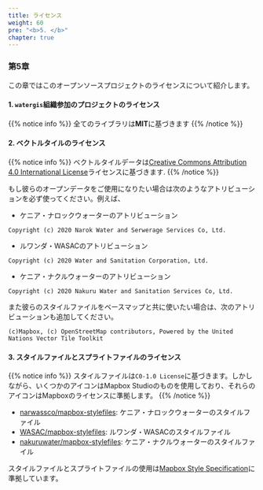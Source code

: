 ```yaml
---
title: ライセンス
weight: 60
pre: "<b>5. </b>"
chapter: true
---
```


### 第5章

この章ではこのオープンソースプロジェクトのライセンスについて紹介します。

#### 1. `watergis`組織参加のプロジェクトのライセンス
{{% notice info %}}
全てのライブラリは**MIT**に基づきます
{{% /notice %}}

#### 2. ベクトルタイルのライセンス
{{% notice info %}}
ベクトルタイルデータは[Creative Commons Attribution 4.0 International 
License](http://creativecommons.org/licenses/by/4.0/)ライセンスに基づきます.
{{% /notice %}}

もし彼らのオープンデータをご使用になりたい場合は次のようなアトリビューションを必ず使ってください。例えば、

- ケニア・ナロックウォーターのアトリビューション
```
Copyright (c) 2020 Narok Water and Serwerage Services Co, Ltd.
```
- ルワンダ・WASACのアトリビューション
```
Copyright (c) 2020 Water and Sanitation Corporation, Ltd.
```
- ケニア・ナクルウォーターのアトリビューション
```
Copyright (c) 2020 Nakuru Water and Sanitation Services Co, Ltd.
```

また彼らのスタイルファイルをベースマップと共に使いたい場合は、次のアトリビューションも追加してください。
```
(c)Mapbox, (c) OpenStreetMap contributors, Powered by the United Nations Vector Tile Toolkit
```

#### 3. スタイルファイルとスプライトファイルのライセンス
{{% notice info %}}
スタイルファイルは`C0-1.0 License`に基づきます。しかしながら、いくつかのアイコンはMapbox Studioのものを使用しており、それらのアイコンはMapboxのライセンスに準拠します。
{{% /notice %}}

- [narwassco/mapbox-stylefiles](https://github.com/narwassco/mapbox-stylefiles): ケニア・ナロックウォーターのスタイルファイル
- [WASAC/mapbox-stylefiles](https://github.com/WASAC/mapbox-stylefiles): ルワンダ・WASACのスタイルファイル
- [nakuruwater/mapbox-stylefiles](https://github.com/nakuruwater/mapbox-stylefiles): ケニア・ナクルウォーターのスタイルファイル

スタイルファイルとスプライトファイルの使用は[Mapbox Style Specification](https://docs.mapbox.com/mapbox-gl-js/style-spec/)に準拠しています。